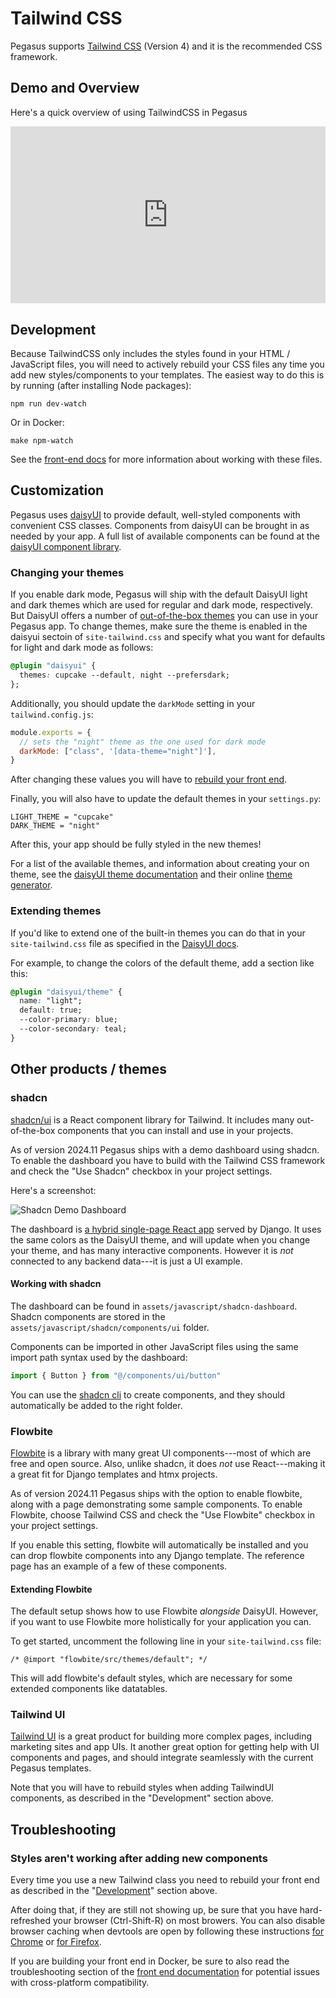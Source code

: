 # Tailwind CSS

Pegasus supports [Tailwind CSS](https://tailwindcss.com/) (Version 4) and it is the recommended CSS framework.

## Demo and Overview

Here's a quick overview of using TailwindCSS in Pegasus

<div style="position: relative; padding-bottom: 56.25%; height: 0; overflow: hidden; max-width: 100%; height: auto; margin-bottom: 1em;">
    <iframe src="https://www.youtube.com/embed/vPtxNWx21bw" frameborder="0" allowfullscreen style="position: absolute; top: 0; left: 0; width: 100%; height: 100%;"></iframe>
</div>

## Development

Because TailwindCSS only includes the styles found in your HTML / JavaScript files, you will need to actively rebuild
your CSS files any time you add new styles/components to your templates.
The easiest way to do this is by running (after installing Node packages):

```
npm run dev-watch
```

Or in Docker:

```
make npm-watch
```

See the [front-end docs](/front-end) for more information about working with these files.

## Customization

Pegasus uses [daisyUI](https://daisyui.com/) to provide default, well-styled components with convenient CSS classes.
Components from daisyUI can be brought in as needed by your app.
A full list of available components can be found at the [daisyUI component library](https://daisyui.com/components/). 


### Changing your themes

If you enable dark mode, Pegasus will ship with the default DaisyUI light and dark themes which
are used for regular and dark mode, respectively.
But DaisyUI offers a number of [out-of-the-box themes](https://daisyui.com/docs/themes/) you can use in your Pegasus app.
To change themes, make sure the theme is enabled in the daisyui sectoin of `site-tailwind.css` and specify
what you want for defaults for light and dark mode as follows:

```css
@plugin "daisyui" {
  themes: cupcake --default, night --prefersdark;
};
```
Additionally, you should update the `darkMode` setting in your `tailwind.config.js`:
```javascript
module.exports = {
  // sets the "night" theme as the one used for dark mode
  darkMode: ["class", '[data-theme="night"]'],
}
```

After changing these values you will have to [rebuild your front end](../front-end.md#building-in-development).

Finally, you will also have to update the default themes in your `settings.py`:

```
LIGHT_THEME = "cupcake"
DARK_THEME = "night"
```

After this, your app should be fully styled in the new themes!

For a list of the available themes, and information about creating your on theme,
see the [daisyUI theme documentation](https://daisyui.com/docs/themes/) and their online [theme generator](https://daisyui.com/theme-generator/).

### Extending themes

If you'd like to extend one of the built-in themes you can do that in your `site-tailwind.css` file
as specified in the [DaisyUI docs](https://daisyui.com/docs/themes/#-3).

For example, to change the colors of the default theme, add a section like this:

```css
@plugin "daisyui/theme" {
  name: "light";
  default: true;
  --color-primary: blue;
  --color-secondary: teal;
}
```

## Other products / themes

### shadcn

[shadcn/ui](https://ui.shadcn.com/) is a React component library for Tailwind.
It includes many out-of-the-box components that you can install and use in your projects.

As of version 2024.11 Pegasus ships with a demo dashboard using shadcn.
To enable the dashboard you have to build with the Tailwind CSS framework and check the "Use Shadcn"
checkbox in your project settings.

Here's a screenshot:

![Shadcn Demo Dashboard](/images/css/shadcn-demo.png)

The dashboard is [a hybrid single-page React app](https://www.saaspegasus.com/guides/modern-javascript-for-django-developers/integrating-django-react/)
served by Django.
It uses the same colors as the DaisyUI theme, and will update when you change your theme,
and has many interactive components.
However it is *not* connected to any backend data---it is just a UI example.

#### Working with shadcn

The dashboard can be found in `assets/javascript/shadcn-dashboard`.
Shadcn components are stored in the `assets/javascript/shadcn/components/ui` folder.

Components can be imported in other JavaScript files using the same import path syntax used by the dashboard:

```javascript
import { Button } from "@/components/ui/button"
```

You can use the [shadcn cli](https://ui.shadcn.com/docs/cli) to create components,
and they should automatically be added to the right folder.

### Flowbite

[Flowbite](https://flowbite.com/) is a library with many great UI components---most of which are free and open source.
Also, unlike shadcn, it does *not* use React---making it a great fit for Django templates and htmx projects.

As of version 2024.11 Pegasus ships with the option to enable flowbite, along with a page demonstrating
some sample components.
To enable Flowbite, choose Tailwind CSS and check the "Use Flowbite" checkbox in your project settings.

If you enable this setting, flowbite will automatically be installed and you can drop
flowbite components into any Django template.
The reference page has an example of a few of these components.

#### Extending Flowbite

The default setup shows how to use Flowbite *alongside* DaisyUI.
However, if you want to use Flowbite more holistically for your application you can.

To get started, uncomment the following line in your `site-tailwind.css` file:

```
/* @import "flowbite/src/themes/default"; */
```

This will add flowbite's default styles, which are necessary for some extended components like datatables.

### Tailwind UI

[Tailwind UI](https://tailwindui.com/) is a great product for building more complex pages, including marketing sites and app UIs.
It another great option for getting help with UI components and pages, and should integrate seamlessly with the current Pegasus templates.

Note that you will have to rebuild styles when adding TailwindUI components, as described in the "Development" section above.

## Troubleshooting

### Styles aren't working after adding new components

Every time you use a new Tailwind class you need to rebuild your front end as described in the "[Development](#development)" section above.

After doing that, if they are still not showing up, be sure that you have hard-refreshed your browser (Ctrl-Shift-R) on most browers.
You can also disable browser caching when devtools are open by following these instructions
[for Chrome](https://stackoverflow.com/a/23944114/8207) or [for Firefox](https://stackoverflow.com/a/48027947/8207).

If you are building your front end in Docker, be sure to also read the troubleshooting section of the [front end documentation](../front-end.md)
for potential issues with cross-platform compatibility.
